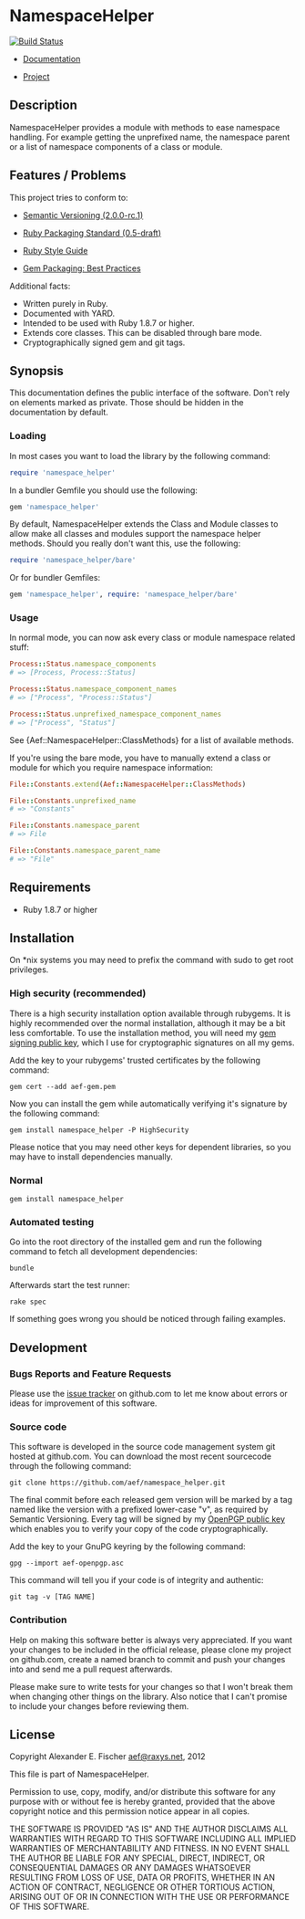 NamespaceHelper
===============

[![Build Status](https://secure.travis-ci.org/aef/namespace_helper.png)](
https://secure.travis-ci.org/aef/namespace_helper)

* [Documentation][docs]
* [Project][project]

   [docs]:    http://rdoc.info/projects/aef/namespace_helper/
   [project]: https://github.com/aef/namespace_helper/

Description
-----------

NamespaceHelper provides a module with methods to ease namespace handling.
For example getting the unprefixed name, the namespace parent or a list of
namespace components of a class or module.

Features / Problems
-------------------

This project tries to conform to:

* [Semantic Versioning (2.0.0-rc.1)][semver]
* [Ruby Packaging Standard (0.5-draft)][rps]
* [Ruby Style Guide][style]
* [Gem Packaging: Best Practices][gem]

   [semver]: http://semver.org/
   [rps]:    http://chneukirchen.github.com/rps/
   [style]:  https://github.com/bbatsov/ruby-style-guide
   [gem]:    http://weblog.rubyonrails.org/2009/9/1/gem-packaging-best-practices

Additional facts:

* Written purely in Ruby.
* Documented with YARD.
* Intended to be used with Ruby 1.8.7 or higher.
* Extends core classes. This can be disabled through bare mode.
* Cryptographically signed gem and git tags.

Synopsis
--------

This documentation defines the public interface of the software. Don't rely
on elements marked as private. Those should be hidden in the documentation
by default.

### Loading

In most cases you want to load the library by the following command:

~~~~~ ruby
require 'namespace_helper'
~~~~~

In a bundler Gemfile you should use the following:

~~~~~ ruby
gem 'namespace_helper'
~~~~~

By default, NamespaceHelper extends the Class and Module classes to allow make
all classes and modules support the namespace helper methods. Should you really don't want this, use the following:

~~~~~ ruby
require 'namespace_helper/bare'
~~~~~

Or for bundler Gemfiles:

~~~~~ ruby
gem 'namespace_helper', require: 'namespace_helper/bare'
~~~~~

### Usage

In normal mode, you can now ask every class or module namespace related
stuff:

~~~~~ ruby
Process::Status.namespace_components
# => [Process, Process::Status]

Process::Status.namespace_component_names
# => ["Process", "Process::Status"]

Process::Status.unprefixed_namespace_component_names
# => ["Process", "Status"]
~~~~~

See {Aef::NamespaceHelper::ClassMethods} for a list of available methods.

If you're using the bare mode, you have to manually extend a class or module
for which you require namespace information:

~~~~~ ruby
File::Constants.extend(Aef::NamespaceHelper::ClassMethods)

File::Constants.unprefixed_name
# => "Constants"

File::Constants.namespace_parent
# => File

File::Constants.namespace_parent_name
# => "File"
~~~~~

Requirements
------------

* Ruby 1.8.7 or higher

Installation
------------

On *nix systems you may need to prefix the command with sudo to get root
privileges.

### High security (recommended)

There is a high security installation option available through rubygems. It is
highly recommended over the normal installation, although it may be a bit less
comfortable. To use the installation method, you will need my [gem signing
public key][gemkey], which I use for cryptographic signatures on all my gems.

Add the key to your rubygems' trusted certificates by the following command:

    gem cert --add aef-gem.pem

Now you can install the gem while automatically verifying it's signature by the
following command:

    gem install namespace_helper -P HighSecurity

Please notice that you may need other keys for dependent libraries, so you may
have to install dependencies manually.

   [gemkey]: https://aef.name/crypto/aef-gem.pem

### Normal

    gem install namespace_helper

### Automated testing

Go into the root directory of the installed gem and run the following command
to fetch all development dependencies:

    bundle

Afterwards start the test runner:

    rake spec

If something goes wrong you should be noticed through failing examples.

Development
-----------

### Bugs Reports and Feature Requests

Please use the [issue tracker][issues] on github.com to let me know about errors
or ideas for improvement of this software.

   [issues]: https://github.com/aef/namespace_helper/issues/

### Source code

This software is developed in the source code management system git hosted
at github.com. You can download the most recent sourcecode through the
following command:

    git clone https://github.com/aef/namespace_helper.git

The final commit before each released gem version will be marked by a tag
named like the version with a prefixed lower-case "v", as required by Semantic
Versioning. Every tag will be signed by my [OpenPGP public key][openpgp] which
enables you to verify your copy of the code cryptographically.

   [openpgp]: https://aef.name/crypto/aef-openpgp.asc

Add the key to your GnuPG keyring by the following command:

    gpg --import aef-openpgp.asc

This command will tell you if your code is of integrity and authentic:

    git tag -v [TAG NAME]

### Contribution

Help on making this software better is always very appreciated. If you want
your changes to be included in the official release, please clone my project
on github.com, create a named branch to commit and push your changes into and
send me a pull request afterwards.

Please make sure to write tests for your changes so that I won't break them
when changing other things on the library. Also notice that I can't promise
to include your changes before reviewing them.

License
-------

Copyright Alexander E. Fischer <aef@raxys.net>, 2012

This file is part of NamespaceHelper.

Permission to use, copy, modify, and/or distribute this software for any
purpose with or without fee is hereby granted, provided that the above
copyright notice and this permission notice appear in all copies.

THE SOFTWARE IS PROVIDED "AS IS" AND THE AUTHOR DISCLAIMS ALL WARRANTIES WITH
REGARD TO THIS SOFTWARE INCLUDING ALL IMPLIED WARRANTIES OF MERCHANTABILITY AND
FITNESS. IN NO EVENT SHALL THE AUTHOR BE LIABLE FOR ANY SPECIAL, DIRECT,
INDIRECT, OR CONSEQUENTIAL DAMAGES OR ANY DAMAGES WHATSOEVER RESULTING FROM
LOSS OF USE, DATA OR PROFITS, WHETHER IN AN ACTION OF CONTRACT, NEGLIGENCE OR
OTHER TORTIOUS ACTION, ARISING OUT OF OR IN CONNECTION WITH THE USE OR
PERFORMANCE OF THIS SOFTWARE.
